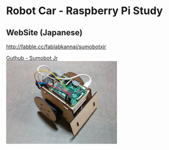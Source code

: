 # Robot Car - Raspberry Pi Study

## WebSite (Japanese)
http://fabble.cc/fablabkannai/sumobotxjr <br/>

[Guthub - Sumobot Jr](https://github.com/FabLabKannai/SumobotJr/) <br/>
<img src="https://github.com/FabLabKannai/SumobotJr/blob/master/docs/raspi_ver.jpg" width="300" />
